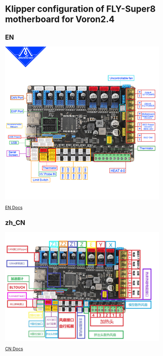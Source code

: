 Klipper configuration of FLY-Super8 motherboard for Voron2.4
=========

## EN
![Pins](pins.jpg)

[EN Docs](https://teamgloomy.github.io/fly_super8_pins.html)


## zh_CN
![cn v2.4 pins](voron2.4-ZH_cn.jpg)

[CN Docs](https://docs.3dmellow.com/zh_CN/#/board/fly_super8/)
